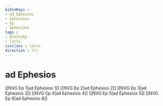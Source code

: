 ```yaml
---
bibleKeys : 
- ad Ephesios
- Éphésiens
- Ep
- Ephesians
tags : 
- Bible/Ep
- latin
cssclass : latin
direction : ltr
---
```


# ad Ephesios

[[NVG Ep 1|ad Ephesios 1]]
[[NVG Ep 2|ad Ephesios 2]]
[[NVG Ep 3|ad Ephesios 3]]
[[NVG Ep 4|ad Ephesios 4]]
[[NVG Ep 5|ad Ephesios 5]]
[[NVG Ep 6|ad Ephesios 6]]
